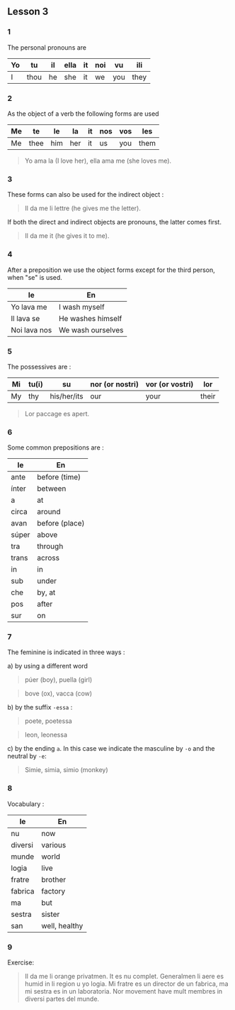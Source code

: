 ## Lesson 3

### 1

The personal pronouns are

| Yo | tu | il | ella | it | noi | vu | ili |
| --- | --- | --- | --- | --- | --- | --- | --- |
| I | thou | he | she | it | we | you | they |

### 2

As the object of a verb the following forms are used

| Me | te | le | la | it | nos | vos | les |
| --- | --- | --- | --- | --- | --- | --- | --- |
| Me | thee | him | her | it | us | you | them |

> Yo ama la (I love her), ella ama me (she loves me).

### 3 

These forms can also be used for the indirect object :

> Il da me li lettre (he gives me the letter).

If both the direct and indirect objects are pronouns, the latter comes first.

> Il da me it (he gives it to me).

### 4 

After a preposition we use the object forms except for the third person, when "se" is used.

| Ie | En |
| --- | --- |
| Yo lava me | I wash myself |
| Il lava se | He washes himself |
| Noi lava nos | We wash ourselves |

### 5 

The possessives are :

| Mi | tu(i) | su | nor (or nostri) | vor (or vostri) | lor |
| --- | --- | --- | --- | --- | --- |
| My | thy | his/her/its | our | your | their |


> Lor paccage es apert.

### 6 

Some common prepositions are :

| Ie | En |
| --- | --- |
| ante | before (time) |
| ínter | between |
| a | at |
| circa | around |
| avan | before (place) |
| súper | above |
| tra | through |
| trans | across |
| in | in |
| sub | under |
| che | by, at |
| pos | after |
| sur | on |

### 7

The feminine is indicated in three ways :

a) by using a different word

> púer (boy), puella (girl)

> bove (ox), vacca (cow)

b) by the suffix `-essa` :

> poete, poetessa

> leon, leonessa

c) by the ending `a`. In this case we indicate the masculine by `-o` and the neutral by `-e`:

> Simie, simia, simio (monkey)

### 8

Vocabulary :

| Ie | En |
| --- | --- |
| nu | now |
| diversi | various |
| munde | world |
| logia | live |
| fratre | brother |
| fabrica | factory |
| ma | but |
| sestra | sister |
| san | well, healthy |

### 9 

Exercise: 

> Il da me li orange privatmen. It es nu complet. Generalmen li aere es humid in li region u yo logia. Mi fratre es un director de un fabrica, ma mi sestra es in un laboratoria. Nor movement have mult membres in diversi partes del munde.